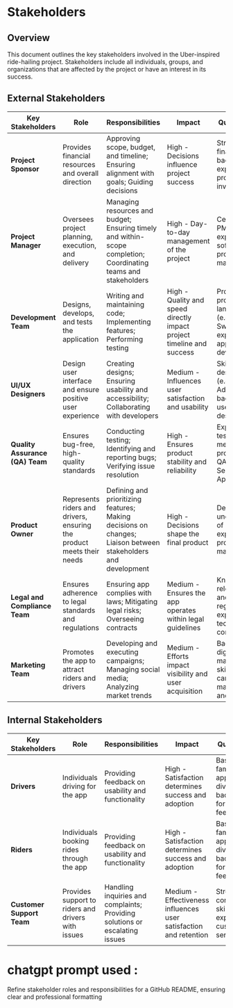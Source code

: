 # Stakeholders

## Overview
This document outlines the key stakeholders involved in the Uber-inspired ride-hailing project. Stakeholders include all individuals, groups, and organizations that are affected by the project or have an interest in its success.

## External Stakeholders

| **Key Stakeholders**            | **Role**                                                              | **Responsibilities**                                                                                            | **Impact**                                                                    | **Qualifications**                                                 |
|---------------------------------|-----------------------------------------------------------------------|-----------------------------------------------------------------------------------------------------------------|------------------------------------------------------------------------------|--------------------------------------------------------------------|
| **Project Sponsor**             | Provides financial resources and overall direction                    | Approving scope, budget, and timeline; Ensuring alignment with goals; Guiding decisions                         | High - Decisions influence project success                                   | Strong financial background; experience in project investments     |
| **Project Manager**             | Oversees project planning, execution, and delivery                    | Managing resources and budget; Ensuring timely and within-scope completion; Coordinating teams and stakeholders | High - Day-to-day management of the project                                  | Certified in PMP or similar; experience in software project management |
| **Development Team**            | Designs, develops, and tests the application                          | Writing and maintaining code; Implementing features; Performing testing                                         | High - Quality and speed directly impact project timeline and success        | Proficient in programming languages (e.g., Java, Swift); experience in app development |
| **UI/UX Designers**             | Design user interface and ensure positive user experience             | Creating designs; Ensuring usability and accessibility; Collaborating with developers                           | Medium - Influences user satisfaction and usability                          | Skilled in design tools (e.g., Figma, Adobe XD); background in user-centered design |
| **Quality Assurance (QA) Team** | Ensures bug-free, high-quality standards                              | Conducting testing; Identifying and reporting bugs; Verifying issue resolution                                  | High - Ensures product stability and reliability                             | Experienced in testing methodologies; proficient in QA tools like Selenium or Appium |
| **Product Owner**               | Represents riders and drivers, ensuring the product meets their needs | Defining and prioritizing features; Making decisions on changes; Liaison between stakeholders and development   | High - Decisions shape the final product                                     | Deep understanding of user needs; experience in product management |
| **Legal and Compliance Team**   | Ensures adherence to legal standards and regulations                  | Ensuring app complies with laws; Mitigating legal risks; Overseeing contracts                                   | Medium - Ensures the app operates within legal guidelines                    | Knowledge of relevant laws and regulations; experience in tech industry compliance |
| **Marketing Team**              | Promotes the app to attract riders and drivers                       | Developing and executing campaigns; Managing social media; Analyzing market trends                              | Medium - Efforts impact visibility and user acquisition                      | Background in digital marketing; skilled in campaign management and analytics |

## Internal Stakeholders

| **Key Stakeholders**            | **Role**                                                              | **Responsibilities**                                                                                            | **Impact**                                                                    | **Qualifications**                                                 |
|---------------------------------|-----------------------------------------------------------------------|-----------------------------------------------------------------------------------------------------------------|------------------------------------------------------------------------------|--------------------------------------------------------------------|
| **Drivers**                     | Individuals driving for the app                                       | Providing feedback on usability and functionality                                                              | High - Satisfaction determines success and adoption                          | Basic familiarity with app usage; diverse backgrounds for thorough feedback |
| **Riders**                      | Individuals booking rides through the app                             | Providing feedback on usability and functionality                                                              | High - Satisfaction determines success and adoption                          | Basic familiarity with app usage; diverse backgrounds for thorough feedback |
| **Customer Support Team**       | Provides support to riders and drivers with issues                   | Handling inquiries and complaints; Providing solutions or escalating issues                                     | Medium - Effectiveness influences user satisfaction and retention             | Strong communication skills; experience in customer service       |

# chatgpt prompt used : 
Refine stakeholder roles and responsibilities for a GitHub README, ensuring clear and professional formatting
